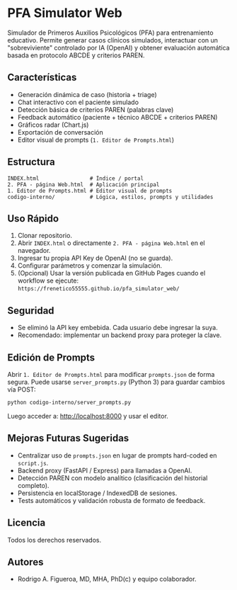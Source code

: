# PFA Simulator Web

Simulador de Primeros Auxilios Psicológicos (PFA) para entrenamiento educativo. Permite generar casos clínicos simulados, interactuar con un "sobreviviente" controlado por IA (OpenAI) y obtener evaluación automática basada en protocolo ABCDE y criterios PAREN.

## Características

- Generación dinámica de caso (historia + triage)
- Chat interactivo con el paciente simulado
- Detección básica de criterios PAREN (palabras clave)
- Feedback automático (paciente + técnico ABCDE + criterios PAREN)
- Gráficos radar (Chart.js)
- Exportación de conversación
- Editor visual de prompts (`1. Editor de Prompts.html`)

## Estructura

```text
INDEX.html                # Índice / portal
2. PFA - página Web.html  # Aplicación principal
1. Editor de Prompts.html # Editor visual de prompts
codigo-interno/           # Lógica, estilos, prompts y utilidades
```

## Uso Rápido

1. Clonar repositorio.
2. Abrir `INDEX.html` o directamente `2. PFA - página Web.html` en el navegador.
3. Ingresar tu propia API Key de OpenAI (no se guarda).
4. Configurar parámetros y comenzar la simulación.
5. (Opcional) Usar la versión publicada en GitHub Pages cuando el workflow se ejecute: `https://frenetico55555.github.io/pfa_simulator_web/`

## Seguridad

- Se eliminó la API key embebida. Cada usuario debe ingresar la suya.
- Recomendado: implementar un backend proxy para proteger la clave.

## Edición de Prompts

Abrir `1. Editor de Prompts.html` para modificar `prompts.json` de forma segura. Puede usarse `server_prompts.py` (Python 3) para guardar cambios vía POST:

```bash
python codigo-interno/server_prompts.py
```

Luego acceder a: <http://localhost:8000> y usar el editor.

## Mejoras Futuras Sugeridas

- Centralizar uso de `prompts.json` en lugar de prompts hard-coded en `script.js`.
- Backend proxy (FastAPI / Express) para llamadas a OpenAI.
- Detección PAREN con modelo analítico (clasificación del historial completo).
- Persistencia en localStorage / IndexedDB de sesiones.
- Tests automáticos y validación robusta de formato de feedback.

## Licencia

Todos los derechos reservados.

## Autores

- Rodrigo A. Figueroa, MD, MHA, PhD(c) y equipo colaborador.

